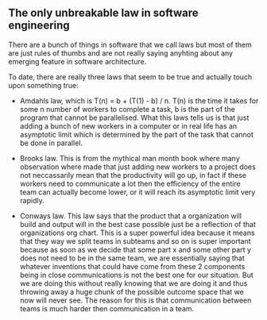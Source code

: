 ## The only unbreakable law in software engineering

There are a bunch of things in software that we call laws but most of them are
just rules of thumbs and are not really saying anyhting about any emerging
feature in software architecture.

To date, there are really three laws that seem to be true and actually touch
upon something true:
- Amdahls law, which is T(n) = b + (T(1) - b) / n. T(n) is the time it takes for
  some n number of workers to complete a task, b is the part of the program that
  cannot be parallelised. What this laws tells us is that just adding a bunch of
  new workers in a computer or in real life has an asymptotic limit which is
  determined by the part of the task that cannot be done in parallel.

- Brooks law. This is from the mythical man month book where many observation
  where made that just adding  new workers to a project does not neccassarily
  mean that the productivity will go up, in fact if these workers need to
  communicate a lot then the efficiency of the entire team can actually become
  lower, or it will reach its asymptotic limit very rapidly.
  
- Conways law. This law says that the product that a organization will build and
  output will in the best case possible just be a reflection of that
  organizations org chart. This is a super powerful idea because it means that
  they way we split teams in subteams and so on is super important because as
  soon as we decide that some part x and some other part y does not need to be
  in the same team, we are essentially saying that whatever inventions that
  could have come from these 2 components being in close communications is not
  the best one for our situation. But we are doing this without really knowing
  that we are doing it and thus throwing away a huge chunk of the possible
  outcome space that we now will never see. The reason for this is that
  communication between teams is much harder then communication in a team.
